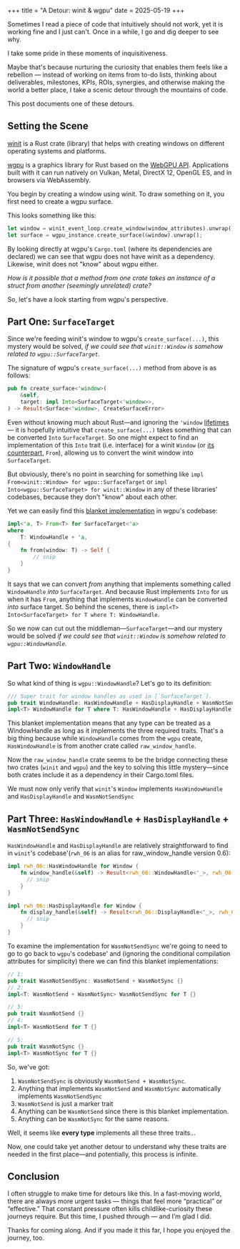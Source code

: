 +++
title = "A Detour: winit & wgpu"
date = 2025-05-19
+++

Sometimes I read a piece of code that intuitively should not work, yet it is working fine and I just can't.
Once in a while, I go and dig deeper to see why.

I take some pride in these moments of inquisitiveness.

Maybe that's because nurturing the curiosity that enables them feels like a rebellion — instead of working on items
from to-do lists, thinking about deliverables, milestones, KPIs, ROIs, synergies, and otherwise making the world a
better place, I take a scenic detour through the mountains of code.

This post documents one of these detours.

## Setting the Scene

[winit](https://docs.rs/winit/latest/winit/) is a Rust crate (library) that helps with creating windows on different
operating systems and platforms.

[wgpu](https://wgpu.rs) is a graphics library for Rust based on the [WebGPU API](https://www.w3.org/TR/webgpu/).
Applications built with it can run natively on Vulkan, Metal, DirectX 12, OpenGL ES, and in browsers via WebAssembly.

You begin by creating a window using winit. To draw something on it, you first need to create a wgpu surface.

This looks something like this:
```rust
let window = winit_event_loop.create_window(window_attributes).unwrap();
let surface = wgpu_instance.create_surface(&window).unwrap();
````

By looking directly at wgpu's `Cargo.toml` (where its dependencies are declared) we can see that wgpu does not have
winit as a dependency. Likewise, winit does not "know" about wgpu either.

*How is it possible that a method from one crate takes an instance of a struct from another (seemingly unrelated)
crate?*

So, let's have a look starting from wgpu's perspective.

## Part One: `SurfaceTarget`

Since we're feeding winit's window to wgpu's `create_surface(...)`, this mystery would be solved,
*if we could see that `winit::Window` is somehow related to `wgpu::SurfaceTarget`.*

The signature of wgpu's `create_surface(...)` method from above is as follows:
```rust
pub fn create_surface<'window>(
    &self,
    target: impl Into<SurfaceTarget<'window>>,
) -> Result<Surface<'window>, CreateSurfaceError> 
```

Even without knowing much about Rust—and ignoring the `'window`
[lifetimes](https://doc.rust-lang.org/book/ch10-03-lifetime-syntax.html)— it is hopefully intuitive that
`create_surface(...)` takes something that can be converted `Into` `SurfaceTarget`. So one might expect to find an
implementation of this `Into` trait (i.e. interface) for a winit `Window` (or
[its counterpart](https://doc.rust-lang.org/rust-by-example/conversion/from_into.html), `From`), 
allowing us to convert the winit window into `SurfaceTarget`.

But obviously, there's no point in searching for something like `impl From<winit::Window> for wgpu::SurfaceTarget` or
`impl Into<wgpu::SurfaceTarget> for winit::Window` in any of these libraries' codebases, because they don't "know"
about each other.

Yet we can easily find this [blanket implementation](https://doc.rust-lang.org/book/ch10-02-traits.html) in wgpu's
codebase:

```rust
impl<'a, T> From<T> for SurfaceTarget<'a>
where
    T: WindowHandle + 'a,
{
    fn from(window: T) -> Self {
        // snip
    }
}
```

It says that we can convert _from_ anything that implements something called `WindowHandle` _into_ `SurfaceTarget`.
And because Rust implements `Into` for us when it has `From`, anything that implements `WindowHandle`
can be converted _into_ surface target. So behind the scenes, there is
`impl<T> Into<SurfaceTarget> for T where T: WindowHandle`.

So we now can cut out the middleman—`SurfaceTarget`—and our mystery would be solved *if we could see that
`winit::Window` is somehow related to `wgpu::WindowHandle`.*

## Part Two: `WindowHandle`

So what kind of thing is `wgpu::WindowHandle`? Let's go to its definition:

```rust
/// Super trait for window handles as used in [`SurfaceTarget`].
pub trait WindowHandle: HasWindowHandle + HasDisplayHandle + WasmNotSendSync {}
impl<T> WindowHandle for T where T: HasWindowHandle + HasDisplayHandle + WasmNotSendSync {}
```
This blanket implementation means that any type can be treated as a WindowHandle as long as it implements the three
required traits. That's a big thing because while `WindowHandle` comes from the `wgpu` create,
`HasWindowHandle` is from another crate called `raw_window_handle`.

Now the `raw_window_handle` crate seems to be the bridge connecting these two crates (`winit` and `wgpu`) and the key
to solving this little mystery—since both crates include it as a dependency in their Cargo.toml files.

We must now only verify that `winit`'s `Window` implements `HasWindowHandle` and `HasDisplayHandle` and
`WasmNotSendSync`

## Part Three: `HasWindowHandle` + `HasDisplayHandle` + `WasmNotSendSync`

`HasWindowHandle` and `HasDisplayHandle` are relatively straightforward to find in `winit`'s codebase'(`rwh_06` is an
alias for raw_window_handle version 0.6):

```rust
impl rwh_06::HasWindowHandle for Window {
    fn window_handle(&self) -> Result<rwh_06::WindowHandle<'_>, rwh_06::HandleError> {
      // snip
    }
}

impl rwh_06::HasDisplayHandle for Window {
    fn display_handle(&self) -> Result<rwh_06::DisplayHandle<'_>, rwh_06::HandleError> {
      // snip
    }
}
```
   
To examine the implementation for `WasmNotSendSync` we're going to need to go to go back to `wgpu`'s codebase' and
(ignoring the conditional compilation attributes for simplicity) there we can find this blanket implementations:
```rust 
// 1:
pub trait WasmNotSendSync: WasmNotSend + WasmNotSync {}
// 2:
impl<T: WasmNotSend + WasmNotSync> WasmNotSendSync for T {}

// 3:
pub trait WasmNotSend {}
// 4:
impl<T> WasmNotSend for T {}

// 5:
pub trait WasmNotSync {}
impl<T> WasmNotSync for T {}
```

So, we've got:
1. `WasmNotSendSync` is obviously `WasmNotSend + WasmNotSync`.
2. Anything that implements `WasmNotSend` and `WasmNotSync`
automatically implements `WasmNotSendSync`
3. `WasmNotSend` is just a marker trait 
4. Anything can be `WasmNotSend` since there is this blanket implementation.
5. Anything can be `WasmNotSync` for the same reasons.

Well, it seems like **every type** implements all these three traits...

Now, one could take yet another detour to understand why these traits are needed in the first place—and potentially,
this process is infinite.

## Conclusion

I often struggle to make time for detours like this. In a fast-moving world, there are always more urgent tasks —
things that feel more “practical” or “effective.” That constant pressure often kills childlike-curiosity these
journeys require. But this time, I pushed through — and I’m glad I did.

Thanks for coming along. And if you made it this far, I hope you enjoyed the journey, too.


